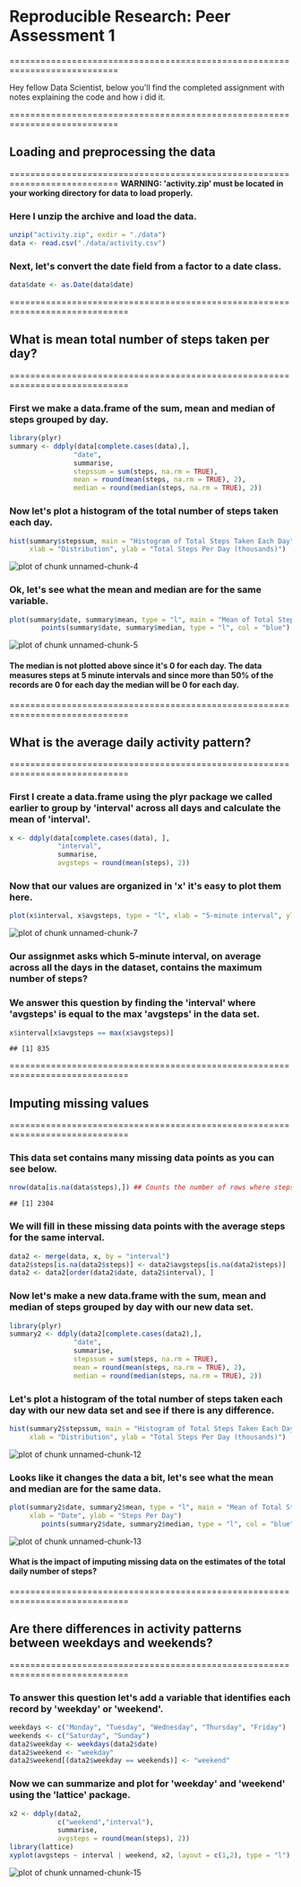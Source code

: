 # Reproducible Research: Peer Assessment 1
===========================================================================

Hey fellow Data Scientist, below you'll find the completed assignment with notes explaining the code and how i did it.

===========================================================================
## Loading and preprocessing the data
===========================================================================
**WARNING: 'activity.zip' must be located in your working directory for data to load properly.**

### Here I unzip the archive and load the data.

```r
unzip("activity.zip", exdir = "./data")
data <- read.csv("./data/activity.csv")
```


### Next, let's convert the date field from a factor to a date class.

```r
data$date <- as.Date(data$date)
```


=============================================================================
## What is mean total number of steps taken per day?
=============================================================================

### First we make a data.frame of the sum, mean and median of steps grouped by day.

```r
library(plyr)
summary <- ddply(data[complete.cases(data),],
                "date",
                summarise,
                stepssum = sum(steps, na.rm = TRUE),
                mean = round(mean(steps, na.rm = TRUE), 2),
                median = round(median(steps, na.rm = TRUE), 2))
```


### Now let's plot a histogram of the total number of steps taken each day.

```r
hist(summary$stepssum, main = "Histogram of Total Steps Taken Each Day",
     xlab = "Distribution", ylab = "Total Steps Per Day (thousands)")
```

![plot of chunk unnamed-chunk-4](figure/unnamed-chunk-4.png) 


### Ok, let's see what the mean and median are for the same variable.

```r
plot(summary$date, summary$mean, type = "l", main = "Mean of Total Steps Per Day", xlab = "Date", ylab = "Steps Per Day")
        points(summary$date, summary$median, type = "l", col = "blue")
```

![plot of chunk unnamed-chunk-5](figure/unnamed-chunk-5.png) 
#### The median is not plotted above since it's 0 for each day.  The data measures steps at 5 minute intervals and since more than 50% of the records are 0 for each day the median will be 0 for each day.

=============================================================================
## What is the average daily activity pattern?
=============================================================================

### First I create a data.frame using the plyr package we called earlier to group by 'interval' across all days and calculate the mean of 'interval'.

```r
x <- ddply(data[complete.cases(data), ],
            "interval",
            summarise,
            avgsteps = round(mean(steps), 2))
```

### Now that our values are organized in 'x' it's easy to plot them here.

```r
plot(x$interval, x$avgsteps, type = "l", xlab = "5-minute interval", ylab = "Average Steps", main = "Average Steps Per 5-Minute Intervals", col = "blue")
```

![plot of chunk unnamed-chunk-7](figure/unnamed-chunk-7.png) 



### Our assignmet asks which 5-minute interval, on average across all the days in the dataset, contains the maximum number of steps?

### We answer this question by finding the 'interval' where 'avgsteps' is equal to the max 'avgsteps' in the data set.

```r
x$interval[x$avgsteps == max(x$avgsteps)]
```

```
## [1] 835
```


=============================================================================
## Imputing missing values
=============================================================================

### This data set contains many missing data points as you can see below.

```r
nrow(data[is.na(data$steps),]) ## Counts the number of rows where steps = NA
```

```
## [1] 2304
```

### We will fill in these missing data points with the average steps for the same interval.

```r
data2 <- merge(data, x, by = "interval")
data2$steps[is.na(data2$steps)] <- data2$avgsteps[is.na(data2$steps)]
data2 <- data2[order(data2$date, data2$interval), ]
```

### Now let's make a new data.frame with the sum, mean and median of steps grouped by day with our new data set.

```r
library(plyr)
summary2 <- ddply(data2[complete.cases(data2),],
                "date",
                summarise,
                stepssum = sum(steps, na.rm = TRUE),
                mean = round(mean(steps, na.rm = TRUE), 2),
                median = round(median(steps, na.rm = TRUE), 2))
```


### Let's plot a histogram of the total number of steps taken each day with our new data set and see if there is any difference.

```r
hist(summary2$stepssum, main = "Histogram of Total Steps Taken Each Day",
     xlab = "Distribution", ylab = "Total Steps Per Day (thousands)")
```

![plot of chunk unnamed-chunk-12](figure/unnamed-chunk-12.png) 


### Looks like it changes the data a bit, let's see what the mean and median are for the same data.

```r
plot(summary2$date, summary2$mean, type = "l", main = "Mean of Total Steps Per Day",
     xlab = "Date", ylab = "Steps Per Day")
        points(summary2$date, summary2$median, type = "l", col = "blue")
```

![plot of chunk unnamed-chunk-13](figure/unnamed-chunk-13.png) 

#### What is the impact of imputing missing data on the estimates of the total daily number of steps?

=============================================================================
## Are there differences in activity patterns between weekdays and weekends?
=============================================================================

### To answer this question let's add a variable that identifies each record by 'weekday' or 'weekend'.

```r
weekdays <- c("Monday", "Tuesday", "Wednesday", "Thursday", "Friday")
weekends <- c("Saturday", "Sunday")
data2$weekday <- weekdays(data2$date)
data2$weekend <- "weekday" 
data2$weekend[(data2$weekday == weekends)] <- "weekend"
```

### Now we can summarize and plot for 'weekday' and 'weekend' using the 'lattice' package.

```r
x2 <- ddply(data2,
            c("weekend","interval"),
            summarise,
            avgsteps = round(mean(steps), 2))
library(lattice)
xyplot(avgsteps ~ interval | weekend, x2, layout = c(1,2), type = "l")
```

![plot of chunk unnamed-chunk-15](figure/unnamed-chunk-15.png) 


